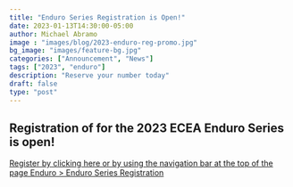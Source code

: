 ```yaml
---
title: "Enduro Series Registration is Open!"
date: 2023-01-13T14:30:00-05:00
author: Michael Abramo
image : "images/blog/2023-enduro-reg-promo.jpg"
bg_image: "images/feature-bg.jpg"
categories: ["Announcement", "News"]
tags: ["2023", "enduro"]
description: "Reserve your number today"
draft: false
type: "post"
---
```


## Registration of for the 2023 ECEA Enduro Series is open! 

[Register by clicking here or by using the navigation bar at the top of the page Enduro > Enduro Series Registration](https://www.moto-tally.com/ecea/enduro/SeriesRegistration.aspx)